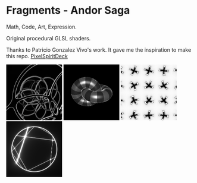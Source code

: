# Fragments - Andor Saga
Math, Code, Art, Expression.

Original procedural GLSL shaders.

Thanks to Patricio Gonzalez Vivo's work. It gave me the inspiration to make this repo.
[PixelSpiritDeck](https://github.com/patriciogonzalezvivo/PixelSpiritDeck)

<p>
<img src="https://github.com/asalga/fragments/blob/master/img/108.png" alt="108" width="150"/>
<img src="https://github.com/asalga/fragments/blob/master/img/119.png" alt="119" width="150"/>
<img src="https://github.com/asalga/fragments/blob/master/img/146.png" alt="146" width="150"/>
<img src="https://github.com/asalga/fragments/blob/master/img/148.png" alt="148" width="150"/>
</p>